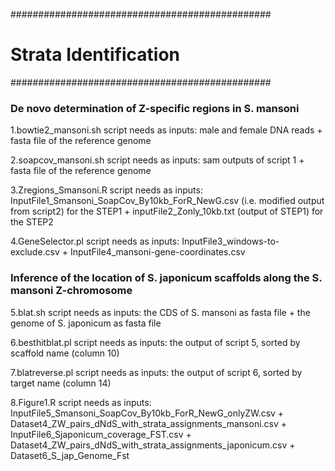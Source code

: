 ###############################################
# Strata Identification #
###############################################
 
### De novo determination of Z-specific regions in S. mansoni 

1.bowtie2_mansoni.sh script needs as inputs: male and female DNA reads + fasta file of the reference genome

2.soapcov_mansoni.sh script needs as inputs: sam outputs of script 1 + fasta file of the reference genome

3.Zregions_Smansoni.R script needs as inputs: InputFile1_Smansoni_SoapCov_By10kb_ForR_NewG.csv (i.e. modified output from script2) for the STEP1 + inputFile2_Zonly_10kb.txt (output of STEP1) for the STEP2 

4.GeneSelector.pl script needs as inputs: InputFile3_windows-to-exclude.csv + InputFile4_mansoni-gene-coordinates.csv 

### Inference of the location of  S. japonicum scaffolds along the S. mansoni Z-chromosome

5.blat.sh script needs as inputs: the CDS of S. mansoni as fasta file + the genome of S. japonicum as fasta file

6.besthitblat.pl script needs as inputs: the output of script 5, sorted by scaffold name (column 10)

7.blatreverse.pl script needs as inputs: the output of script 6, sorted by target name (column 14)

8.Figure1.R script needs as inputs: InputFile5_Smansoni_SoapCov_By10kb_ForR_NewG_onlyZW.csv + Dataset4_ZW_pairs_dNdS_with_strata_assignments_mansoni.csv + InputFile6_Sjaponicum_coverage_FST.csv + Dataset4_ZW_pairs_dNdS_with_strata_assignments_japonicum.csv + Dataset6_S_jap_Genome_Fst
